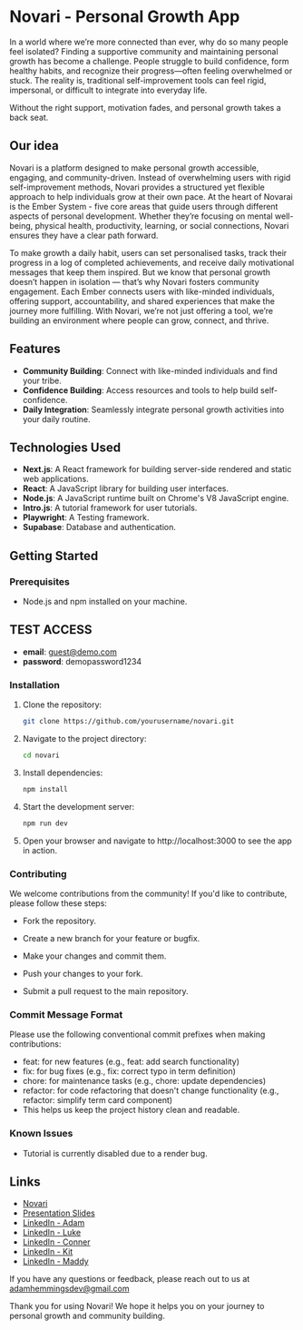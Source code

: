 # Novari - Personal Growth App

In a world where we’re more connected than ever, why do so many people feel isolated? Finding a supportive community and maintaining personal growth has become a challenge. People struggle to build confidence, form healthy habits, and recognize their progress—often feeling overwhelmed or stuck.
The reality is, traditional self-improvement tools can feel rigid, impersonal, or difficult to integrate into everyday life.

Without the right support, motivation fades, and personal growth takes a back seat.

## Our idea

Novari is a platform designed to make personal growth accessible, engaging, and community-driven. Instead of overwhelming users with rigid self-improvement methods, Novari provides a structured yet flexible approach to help individuals grow at their own pace.
At the heart of Novarai is the Ember System - five core areas that guide users through different aspects of personal development. Whether they’re focusing on mental well-being, physical health, productivity, learning, or social connections, Novari ensures they have a clear path forward.

To make growth a daily habit, users can set personalised tasks, track their progress in a log of completed achievements, and receive daily motivational messages that keep them inspired. But we know that personal growth doesn’t happen in isolation — that’s why Novari fosters community engagement. Each Ember connects users with like-minded individuals, offering support, accountability, and shared experiences that make the journey more fulfilling.
With Novari, we’re not just offering a tool, we’re building an environment where people can grow, connect, and thrive.

## Features

- **Community Building**: Connect with like-minded individuals and find your tribe.
- **Confidence Building**: Access resources and tools to help build self-confidence.
- **Daily Integration**: Seamlessly integrate personal growth activities into your daily routine.

## Technologies Used

- **Next.js**: A React framework for building server-side rendered and static web applications.
- **React**: A JavaScript library for building user interfaces.
- **Node.js**: A JavaScript runtime built on Chrome's V8 JavaScript engine.
- **Intro.js**: A tutorial framework for user tutorials.
- **Playwright**: A Testing framework.
- **Supabase**: Database and authentication.

## Getting Started

### Prerequisites

- Node.js and npm installed on your machine.

## TEST ACCESS

- **email**: guest@demo.com
- **password**: demopassword1234

### Installation

1. Clone the repository:

   ```bash
   git clone https://github.com/yourusername/novari.git

   ```

2. Navigate to the project directory:
   ```bash
   cd novari
   ```
3. Install dependencies:
   ```bash
   npm install
   ```
4. Start the development server:
   ```bash
   npm run dev
   ```
5. Open your browser and navigate to http://localhost:3000 to see the app in action.

### Contributing

We welcome contributions from the community! If you'd like to contribute, please follow these steps:

   - Fork the repository.

   - Create a new branch for your feature or bugfix.

   - Make your changes and commit them.

   - Push your changes to your fork.

   - Submit a pull request to the main repository.

### Commit Message Format

Please use the following conventional commit prefixes when making contributions:

- feat: for new features (e.g., feat: add search functionality)
- fix: for bug fixes (e.g., fix: correct typo in term definition)
- chore: for maintenance tasks (e.g., chore: update dependencies)
- refactor: for code refactoring that doesn't change functionality (e.g., refactor: simplify term card component)
- This helps us keep the project history clean and readable.

### Known Issues
- Tutorial is currently disabled due to a render bug.

## Links

- [Novari](https://well-being-app-final-project.vercel.app/auth/signin)
- [Presentation Slides](https://www.canva.com/design/DAGg--cQNLc/Y9WP7dp88ABfBhE-rwA8HA/edit)
- [LinkedIn - Adam](https://www.linkedin.com/in/adam-hemmings-75b71b55/)
- [LinkedIn - Luke](https://www.linkedin.com/in/luke-davies-296013254/)
- [LinkedIn - Conner](https://www.linkedin.com/in/conner-adamsons-0986352a7/)
- [LinkedIn - Kit](https://www.linkedin.com/in/kit-jones-64926a2aa/)
- [LinkedIn - Maddy](https://www.linkedin.com/in/madeleine-walsh-81737498/)

If you have any questions or feedback, please reach out to us at adamhemmingsdev@gmail.com

Thank you for using Novari! We hope it helps you on your journey to personal growth and community building.

